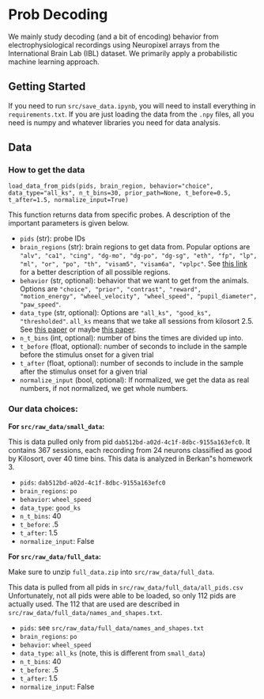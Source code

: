 # Prob Decoding
We mainly study decoding (and a bit of encoding) behavior from electrophysiological recordings using Neuropixel arrays from the International Brain Lab (IBL) dataset. We primarily apply a probabilistic machine learning approach.

## Getting Started
If you need to run `src/save_data.ipynb`, you will need to install everything in `requirements.txt`. If you are just loading the data from the `.npy` files, all you need is numpy and whatever libraries you need for data analysis.

## Data
### How to get the data
`load_data_from_pids(pids, brain_region, behavior="choice", data_type="all_ks", n_t_bins=30, prior_path=None, t_before=0.5, t_after=1.5, normalize_input=True)`

This function returns data from specific probes. A description of the important parameters is given below.
- `pids` (str): probe IDs
- `brain_regions` (str): brain regions to get data from. Popular options are `"alv", "ca1", "cing", "dg-mo", "dg-po", "dg-sg", "eth", "fp", "lp", "ml", "or", "po", "th", "visam5", "visam6a", "vplpc"`. See [this link](https://github.com/int-brain-lab/paper-brain-wide-map/blob/main/brainwidemap/meta/region_info.csv) for a better description of all possible regions.
- `behavior` (str, optional): behavior that we want to get from the animals. Options are `"choice", "prior", "contrast", "reward", "motion_energy", "wheel_velocity", "wheel_speed", "pupil_diameter", "paw_speed"`.
- `data_type` (str, optional): Options are `"all_ks", "good_ks", "thresholded"`. `all_ks` means that we take all sessions from kilosort 2.5. See [this paper](https://www.biorxiv.org/content/10.1101/2023.01.07.523036v1) or maybe [this paper](https://www.biorxiv.org/content/10.1101/061481v1.full).
- `n_t_bins` (int, optional): number of bins the times are divided up into.
- `t_before` (float, optional): number of seconds to include in the sample before the stimulus onset for a given trial
- `t_after` (float, optional): number of seconds to include in the sample after the stimulus onset for a given trial
- `normalize_input` (bool, optional): If normalized, we get the data as real numbers, if not normalized, we get whole numbers.

### Our data choices:
**For `src/raw_data/small_data`:**

This is data pulled only from pid `dab512bd-a02d-4c1f-8dbc-9155a163efc0`. It contains 367 sessions, each recording from 24 neurons classified as good by Kilosort, over 40 time bins. This data is analyzed in Berkan"s homework 3.

- `pids`: `dab512bd-a02d-4c1f-8dbc-9155a163efc0`
- `brain_regions`: `po`
- `behavior`: `wheel_speed`
- `data_type`: `good_ks`
- `n_t_bins`: 40
- `t_before`: .5
- `t_after`: 1.5
- `normalize_input`: False

**For `src/raw_data/full_data`:**

Make sure to unzip `full_data.zip` into `src/raw_data/full_data`.

This data is pulled from all pids in `src/raw_data/full_data/all_pids.csv` Unfortunately, not all pids were able to be loaded, so only 112 pids are actually used. The 112 that are used are described in `src/raw_data/full_data/names_and_shapes.txt`.

- `pids`: see `src/raw_data/full_data/names_and_shapes.txt`
- `brain_regions`: `po`
- `behavior`: `wheel_speed`
- `data_type`: `all_ks` (note, this is different from `small_data`)
- `n_t_bins`: 40
- `t_before`: .5
- `t_after`: 1.5
- `normalize_input`: False